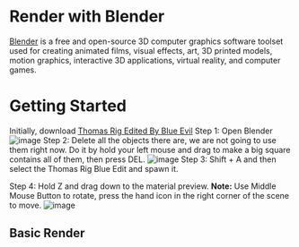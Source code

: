 # Render with Blender
[Blender](https://www.blender.org) is a free and open-source 3D computer graphics software toolset used for creating animated films, visual effects, art, 3D printed models, motion graphics, interactive 3D applications, virtual reality, and computer games.


# Getting Started
Initially, download [Thomas Rig Edited By Blue Evil](https://www.mediafire.com/file/6czncgk3bin4zsl/ThomasRigBlueEvilEdit%255BMac_Compatible%255D.zip/file)
Step 1: Open Blender
![image](https://user-images.githubusercontent.com/84187238/121041343-de39e200-c7dc-11eb-84cf-7babdf45fba7.png)
Step 2: Delete all the objects there are, we are not going to use them right now. Do it by hold your left mouse and drag to make a big square contains all of them, then press DEL.
![image](https://user-images.githubusercontent.com/84187238/121041439-f3167580-c7dc-11eb-8c57-c645b8784982.png)
Step 3: Shift + A and then select the Thomas Rig Blue Edit and spawn it.

Step 4: Hold Z and drag down to the material preview.
**Note:** Use Middle Mouse Button to rotate, press the hand icon in the right corner of the scene to move.
![image](https://user-images.githubusercontent.com/84187238/121041528-0aedf980-c7dd-11eb-8798-642f830c56df.png)

## Basic Render
